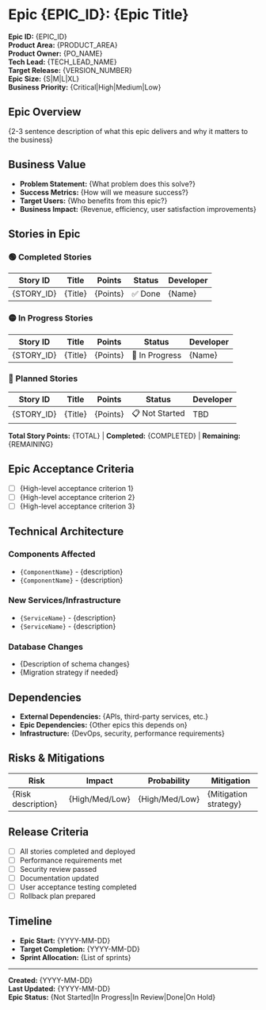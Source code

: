 # Epic {EPIC_ID}: {Epic Title}

**Epic ID:** {EPIC_ID}  
**Product Area:** {PRODUCT_AREA}  
**Product Owner:** {PO_NAME}  
**Tech Lead:** {TECH_LEAD_NAME}  
**Target Release:** {VERSION_NUMBER}  
**Epic Size:** {S|M|L|XL}  
**Business Priority:** {Critical|High|Medium|Low}  

## Epic Overview
{2-3 sentence description of what this epic delivers and why it matters to the business}

## Business Value
- **Problem Statement:** {What problem does this solve?}
- **Success Metrics:** {How will we measure success?}
- **Target Users:** {Who benefits from this epic?}
- **Business Impact:** {Revenue, efficiency, user satisfaction improvements}

## Stories in Epic

### 🟢 Completed Stories
| Story ID | Title | Points | Status | Developer |
|----------|-------|---------|--------|-----------|
| {STORY_ID} | {Title} | {Points} | ✅ Done | {Name} |

### 🟡 In Progress Stories  
| Story ID | Title | Points | Status | Developer |
|----------|-------|---------|--------|-----------|
| {STORY_ID} | {Title} | {Points} | 🔄 In Progress | {Name} |

### 🔴 Planned Stories
| Story ID | Title | Points | Status | Developer |
|----------|-------|---------|--------|-----------|
| {STORY_ID} | {Title} | {Points} | 📋 Not Started | TBD |

**Total Story Points:** {TOTAL} | **Completed:** {COMPLETED} | **Remaining:** {REMAINING}

## Epic Acceptance Criteria
- [ ] {High-level acceptance criterion 1}
- [ ] {High-level acceptance criterion 2}
- [ ] {High-level acceptance criterion 3}

## Technical Architecture
### Components Affected
- `{ComponentName}` - {description}
- `{ComponentName}` - {description}

### New Services/Infrastructure
- `{ServiceName}` - {description}
- `{ServiceName}` - {description}

### Database Changes
- {Description of schema changes}
- {Migration strategy if needed}

## Dependencies
- **External Dependencies:** {APIs, third-party services, etc.}
- **Epic Dependencies:** {Other epics this depends on}
- **Infrastructure:** {DevOps, security, performance requirements}

## Risks & Mitigations
| Risk | Impact | Probability | Mitigation |
|------|--------|-------------|------------|
| {Risk description} | {High/Med/Low} | {High/Med/Low} | {Mitigation strategy} |

## Release Criteria
- [ ] All stories completed and deployed
- [ ] Performance requirements met
- [ ] Security review passed  
- [ ] Documentation updated
- [ ] User acceptance testing completed
- [ ] Rollback plan prepared

## Timeline
- **Epic Start:** {YYYY-MM-DD}
- **Target Completion:** {YYYY-MM-DD}
- **Sprint Allocation:** {List of sprints}

---
**Created:** {YYYY-MM-DD}  
**Last Updated:** {YYYY-MM-DD}  
**Epic Status:** {Not Started|In Progress|In Review|Done|On Hold}